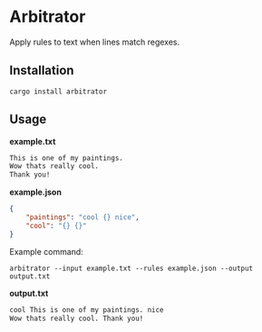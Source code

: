 # Arbitrator

Apply rules to text when lines match regexes.

## Installation

```shell
cargo install arbitrator
```

## Usage

**example.txt**

```txt
This is one of my paintings.
Wow thats really cool.
Thank you!
```

**example.json**

```json
{
    "paintings": "cool {} nice",
    "cool": "{} {}"
}
```

Example command:

```shell
arbitrator --input example.txt --rules example.json --output output.txt
```

**output.txt**

```txt
cool This is one of my paintings. nice
Wow thats really cool. Thank you!
```
